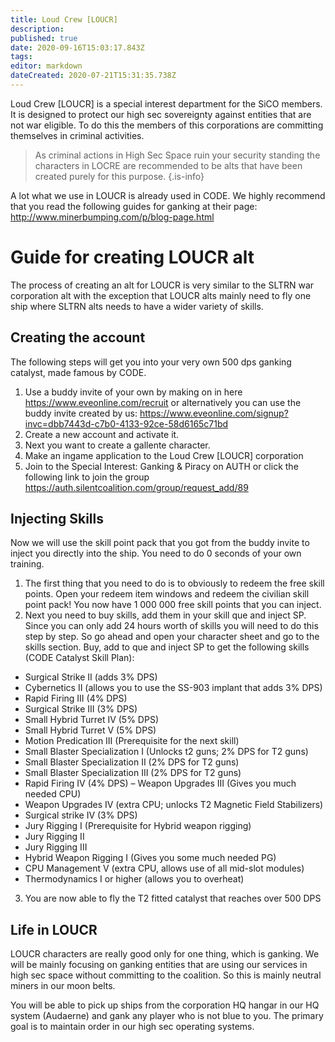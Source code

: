 ```yaml
---
title: Loud Crew [LOUCR]
description: 
published: true
date: 2020-09-16T15:03:17.843Z
tags: 
editor: markdown
dateCreated: 2020-07-21T15:31:35.738Z
---
```


Loud Crew [LOUCR] is a special interest department for the SiCO members. It is designed to protect our high sec sovereignty against entities that are not war eligible. To do this the members of this corporations are committing themselves in criminal activities.

> As criminal actions in High Sec Space ruin your security standing the characters in LOCRE are recommended to be alts that have been created purely for this purpose.
{.is-info}

A lot what we use in LOUCR is already used in CODE. We highly recommend that you read the following guides for ganking at their page: http://www.minerbumping.com/p/blog-page.html

# Guide for creating LOUCR alt
The process of creating an alt for LOUCR is very similar to the SLTRN war corporation alt with the exception that LOUCR alts mainly need to fly one ship where SLTRN alts needs to have a wider variety of skills.

## Creating the account
The following steps will get you into your very own 500 dps ganking catalyst, made famous by CODE.


1. Use a buddy invite of your own by making on in here https://www.eveonline.com/recruit or alternatively you can use the buddy invite created by us: https://www.eveonline.com/signup?invc=dbb7443d-c7b0-4133-92ce-58d6165c71bd
1. Create a new account and activate it.
1. Next you want to create a gallente character.
1. Make an ingame application to the Loud Crew [LOUCR] corporation
1. Join to the Special Interest: Ganking & Piracy on AUTH or click the following link to join the group https://auth.silentcoalition.com/group/request_add/89

## Injecting Skills
Now we will use the skill point pack that you got from the buddy invite to inject you directly into the ship. You need to do 0 seconds of your own training.

1. The first thing that you need to do is to obviously to redeem the free skill points. Open your redeem item windows and redeem the civilian skill point pack! You now have 1 000 000 free skill points that you can inject. 
1. Next you need to buy skills, add them in your skill que and inject SP. Since you can only add 24 hours worth of skills you will need to do this step by step. So go ahead and open your character sheet and go to the skills section. Buy, add to que and inject SP to get the following skills (CODE Catalyst Skill Plan):

- Surgical Strike II (adds 3% DPS)
- Cybernetics II (allows you to use the SS-903 implant that adds 3% DPS)
- Rapid Firing III (4% DPS)
- Surgical Strike III (3% DPS)
- Small Hybrid Turret IV (5% DPS)
- Small Hybrid Turret V (5% DPS)
- Motion Predication III (Prerequisite for the next skill)
- Small Blaster Specialization I (Unlocks t2 guns; 2% DPS for T2 guns)
- Small Blaster Specialization II (2% DPS for T2 guns)
- Small Blaster Specialization III (2% DPS for T2 guns)
- Rapid Firing IV (4% DPS) – Weapon Upgrades III (Gives you much needed CPU)
- Weapon Upgrades IV (extra CPU; unlocks T2 Magnetic Field Stabilizers)
- Surgical strike IV (3% DPS)
- Jury Rigging I (Prerequisite for Hybrid weapon rigging)
- Jury Rigging II
- Jury Rigging III
- Hybrid Weapon Rigging I (Gives you some much needed PG)
- CPU Management V (extra CPU, allows use of all mid-slot modules)
- Thermodynamics I or higher (allows you to overheat)

3. You are now able to fly the T2 fitted catalyst that reaches over 500 DPS

## Life in LOUCR
LOUCR characters are really good only for one thing, which is ganking. We will be mainly focusing on ganking entities that are using our services in high sec space without committing to the coalition. So this is mainly neutral miners in our moon belts.

You will be able to pick up ships from the corporation HQ hangar in our HQ system (Audaerne) and gank any player who is not blue to you. The primary goal is to maintain order in our high sec operating systems.
